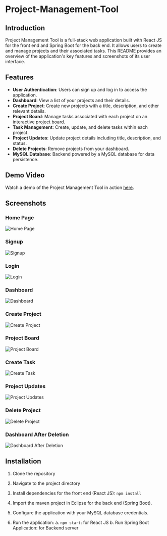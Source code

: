 # Project-Management-Tool

## Introduction

Project Management Tool is a full-stack web application built with React JS for the front end and Spring Boot for the back end. It allows users to create and manage projects and their associated tasks. This README provides an overview of the application's key features and screenshots of its user interface.

## Features

- **User Authentication**: Users can sign up and log in to access the application.
- **Dashboard**: View a list of your projects and their details.
- **Create Project**: Create new projects with a title, description, and other relevant details.
- **Project Board**: Manage tasks associated with each project on an interactive project board.
- **Task Management**: Create, update, and delete tasks within each project.
- **Project Updates**: Update project details including title, description, and status.
- **Delete Projects**: Remove projects from your dashboard.
- **MySQL Database**: Backend powered by a MySQL database for data persistence.

## Demo Video

Watch a demo of the Project Management Tool in action [here](link-to-demo-video).

## Screenshots

### Home Page
![Home Page](screenshots/home.png)

### Signup
![Signup](screenshots/signup.png)

### Login
![Login](screenshots/login.png)

### Dashboard
![Dashboard](screenshots/dashboard.png)

### Create Project
![Create Project](screenshots/create-project.png)

### Project Board
![Project Board](screenshots/project-board.png)

### Create Task
![Create Task](screenshots/create-task.png)

### Project Updates
![Project Updates](screenshots/project-updates.png)

### Delete Project
![Delete Project](screenshots/delete-project.png)

### Dashboard After Deletion
![Dashboard After Deletion](screenshots/dashboard-after-deletion.png)


## Installation

1. Clone the repository

2. Navigate to the project directory

3. Install dependencies for the front end (React JS):  `npm install`

4. Import the maven project in Eclipse for the back end (Spring Boot).

5. Configure the application with your MySQL database credentials.

6. Run the application:
   a. `npm start`: for React JS
   b. Run Spring Boot Application: for Backend server





